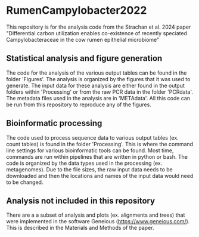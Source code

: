 # RumenCampylobacter2022
This repository is for the analysis code from the Strachan et al. 2024 paper "Differential carbon utilization enables co-existence of recently speciated Campylobacteraceae in the cow rumen epithelial microbiome"

## Statistical analysis and figure generation
The code for the analysis of the various output tables can be found in the folder 'Figures'. The analysis is organized by the figures that it was used to generate. The input data for these analysis are either found in the output folders within 'Processing' or from the raw PCR data in the folder 'PCRdata'. The metadata files used in the analysis are in 'METAdata'. All this code can be run from this repository to reproduce any of the figures.

## Bioinformatic processing
The code used to process sequence data to various output tables (ex. count tables) is found in the folder 'Processing'. This is where the command line settings for various bioinformatic tools can be found. Most time, commands are run within pipelines that are written in python or bash. The code is organized by the data types used in the processing (ex. metagenomes). Due to the file sizes, the raw input data needs to be downloaded and then the locations and names of the input data would need to be changed.

## Analysis not included in this repository
There are a a subset of analysis and plots (ex. alignments and trees) that were implemented in the software Geneious (https://www.geneious.com/). This is described in the Materials and Methods of the paper.

